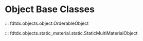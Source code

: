 # Object Base Classes

::: fdtdx.objects.object.OrderableObject

::: fdtdx.objects.static_material.static.StaticMultiMaterialObject
